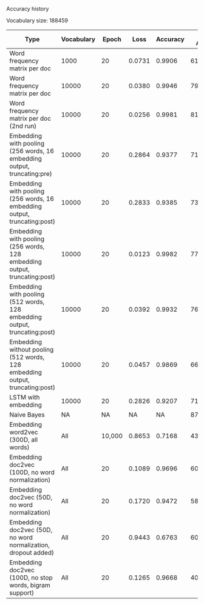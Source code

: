 Accuracy history

Vocabulary size:  188459

Type|Vocabulary|Epoch|Loss| Accuracy | Test Accuracy |
|---|---|---|---|---|---|
|Word frequency matrix per doc|1000|20|0.0731 | 0.9906 | 61.479117%
|Word frequency matrix per doc|10000|20|0.0380 | 0.9946 | 79.675446%
|Word frequency matrix per doc (2nd run)|10000|20|0.0256 | 0.9981| 81.723863%
|Embedding with pooling (256 words, 16 embedding output, truncating:pre) | 10000 | 20 | 0.2864 | 0.9377 | 71.827614% |
|Embedding with pooling (256 words, 16 embedding output, truncating:post) | 10000 | 20 | 0.2833 | 0.9385 | 73.370577% |
|Embedding with pooling (256 words, 128 embedding output, truncating:post) | 10000 | 20 | 0.0123 | 0.9982 | 77.866454% |
|Embedding with pooling (512 words, 128 embedding output, truncating:post) | 10000 | 20 | 0.0392 | 0.9932 | 76.509710% |
|Embedding without pooling (512 words, 128 embedding output, truncating:post) | 10000 | 20 |  0.0457 | 0.9869 | 66.374036% |
|LSTM with embedding | 10000 | 20 | 0.2826 | 0.9207 | 71.481777%|
|Naive Bayes | NA | NA | NA | NA | 87.682894% |
|Embedding word2vec (300D, all words) | All | 10,000 | 0.8653 |0.7168 | 43.522213% |
|Embedding doc2vec (100D, no word normalization) | All | 20 | 0.1089 | 0.9696 | 60.148976% |
|Embedding doc2vec (50D, no word normalization) | All | 20 | 0.1720 | 0.9472 |58.286778% |
|Embedding doc2vec (50D, no word normalization, dropout added) | All | 20 | 0.9443 | 0.6763 |60.681032% |
 Embedding doc2vec (100D, no stop words, bigram support) | All | 20 | 0.1265 | 0.9668 | 40.622506% |


 
